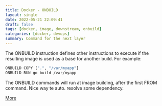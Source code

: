 ```yaml
---
title: Docker - ONBUILD
layout: single
date: 2022-05-21 22:09:41
draft: false
tags: [docker, image, downstream, onbuild]
categories: [docker, devops]
summary: Command for the next layer
---
```

The ONBUILD instruction defines other instructions to execute if the resulting image is used as a base for another build. For example:

```bash
ONBUILD COPY [".", "/var/myapp"]
ONBUILD RUN go build /var/myapp
```

The ONBUILD commands will run at image building, after the first FROM command. Nice way te auto. resolve some dependency.

[More](https://duckduckgo.com/?q=docker%20onbuild&t=vivaldi)
